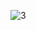 
![3](https://github.com/Mysterious098/image/assets/107887745/2beb4dd7-4bd6-4a99-a198-72ef101155fb)
